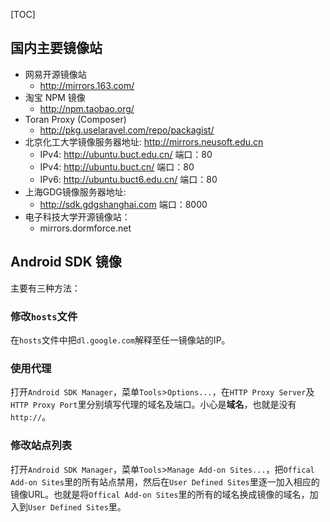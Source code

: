[TOC]


## 国内主要镜像站

- 网易开源镜像站
  - http://mirrors.163.com/
- 淘宝 NPM 镜像
  - http://npm.taobao.org/
- Toran Proxy (Composer)
  - http://pkg.uselaravel.com/repo/packagist/
- 北京化工大学镜像服务器地址: http://mirrors.neusoft.edu.cn
  - IPv4: http://ubuntu.buct.edu.cn/ 端口：80
  - IPv4: http://ubuntu.buct.cn/ 端口：80
  - IPv6: http://ubuntu.buct6.edu.cn/ 端口：80
- 上海GDG镜像服务器地址:
  - http://sdk.gdgshanghai.com 端口：8000
- 电子科技大学开源镜像站：
  - mirrors.dormforce.net


## Android SDK 镜像

主要有三种方法：

### 修改`hosts`文件

在`hosts`文件中把`dl.google.com`解释至任一镜像站的IP。

### 使用代理

打开`Android SDK Manager`，菜单`Tools`>`Options...`，在`HTTP Proxy Server`及`HTTP Proxy Port`里分别填写代理的域名及端口。小心是**域名**，也就是没有`http://`。

### 修改站点列表

打开`Android SDK Manager`，菜单`Tools`>`Manage Add-on Sites...`，把`Offical Add-on Sites`里的所有站点禁用，然后在`User Defined Sites`里逐一加入相应的镜像URL。也就是将`Offical Add-on Sites`里的所有的域名换成镜像的域名，加入到`User Defined Sites`里。

